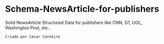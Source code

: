 # Schema-NewsArticle-for-publishers
Solid NewsArticle Structured Data for publishers like CNN, G1, UOL, Washington Post, etc..

```
Criado por César Canteiro
```
